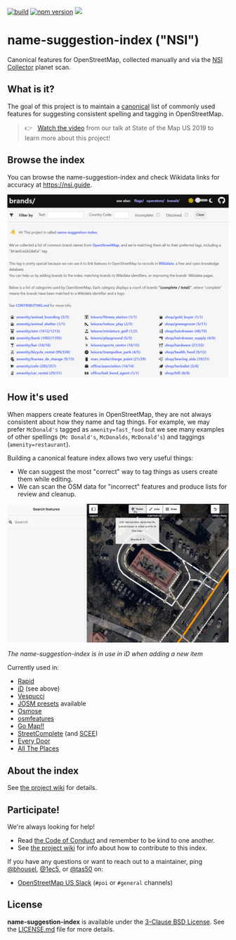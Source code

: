 [![build](https://github.com/osmlab/name-suggestion-index/workflows/test/badge.svg)](https://github.com/osmlab/name-suggestion-index/actions?query=workflow%3A%22test%22)
[![npm version](https://badge.fury.io/js/name-suggestion-index.svg)](https://badge.fury.io/js/name-suggestion-index)
[![](https://data.jsdelivr.com/v1/package/npm/name-suggestion-index/badge?style=rounded)](https://www.jsdelivr.com/package/npm/name-suggestion-index)


# name-suggestion-index ("NSI")

Canonical features for OpenStreetMap, collected manually and via the [NSI Collector](https://github.com/ideditor/nsi-collector) planet scan.

## What is it?

The goal of this project is to maintain a [canonical](https://en.wikipedia.org/wiki/Canonicalization)
list of commonly used features for suggesting consistent spelling and tagging in OpenStreetMap.

>
> 👉 &nbsp; [Watch the video](https://2019.stateofthemap.us/program/sat/mapping-brands-with-the-name-suggestion-index.html) from our talk at State of the Map US 2019 to learn more about this project!
>

## Browse the index

You can browse the name-suggestion-index and check Wikidata links for accuracy at <https://nsi.guide>.

<img alt="nsi.guide" src="https://raw.githubusercontent.com/osmlab/name-suggestion-index/main/docs/img/nsi.png"/>

## How it's used

When mappers create features in OpenStreetMap, they are not always consistent about how they
name and tag things. For example, we may prefer `McDonald's` tagged as `amenity=fast_food`
but we see many examples of other spellings (`Mc Donald's`, `McDonalds`, `McDonald’s`) and
taggings (`amenity=restaurant`).

Building a canonical feature index allows two very useful things:

- We can suggest the most "correct" way to tag things as users create them while editing.
- We can scan the OSM data for "incorrect" features and produce lists for review and cleanup.

<img width="1017px" alt="Name Suggestion Index in use in iD" src="https://raw.githubusercontent.com/osmlab/name-suggestion-index/main/docs/img/nsi-in-iD.gif"/>

*The name-suggestion-index is in use in iD when adding a new item*

Currently used in:

- [Rapid](https://github.com/facebook/Rapid)
- [iD](https://github.com/openstreetmap/iD) (see above)
- [Vespucci](http://vespucci.io/tutorials/name_suggestions/)
- [JOSM presets](https://josm.openstreetmap.de/wiki/Help/Preferences/TaggingPresetPreference) available
- [Osmose](http://osmose.openstreetmap.fr/en/errors?item=3130)
- [osmfeatures](https://github.com/westnordost/osmfeatures)
- [Go Map!!](https://github.com/bryceco/GoMap)
- [StreetComplete](https://github.com/streetcomplete/StreetComplete/blob/master/buildSrc/src/main/java/UpdateNsiPresetsTask.kt) (and [SCEE](https://github.com/Helium314/SCEE/blob/master/buildSrc/src/main/java/UpdateNsiPresetsTask.kt))
- [Every Door](https://github.com/Zverik/every_door)
- [All The Places](https://github.com/alltheplaces/alltheplaces)

## About the index

See [the project wiki](https://github.com/osmlab/name-suggestion-index/wiki) for details.

## Participate!

We're always looking for help!

- Read [the Code of Conduct](CODE_OF_CONDUCT.md) and remember to be kind to one another.
- See [the project wiki](https://github.com/osmlab/name-suggestion-index/wiki) for info about how to contribute to this index.

If you have any questions or want to reach out to a maintainer, ping
[@bhousel][@bhousel], [@1ec5][@1ec5], or [@tas50][@tas50] on:
- [OpenStreetMap US Slack](https://slack.openstreetmap.us/) (`#poi` or `#general` channels)

[@bhousel]: https://github.com/bhousel
[@1ec5]: https://github.com/1ec5
[@tas50]: https://github.com/tas50

## License

**name-suggestion-index** is available under the [3-Clause BSD License](https://opensource.org/licenses/BSD-3-Clause).
See the [LICENSE.md](LICENSE.md) file for more details.
